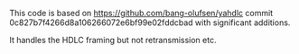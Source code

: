 This code is based on https://github.com/bang-olufsen/yahdlc commit
0c827b7f4266d8a106266072e6bf99e02fddcbad with significant additions.

It handles the HDLC framing but not retransmission etc.
